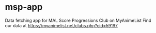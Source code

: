 # msp-app
Data fetching app for MAL Score Progressions Club on MyAnimeList
Find our data at https://myanimelist.net/clubs.php?cid=59197
